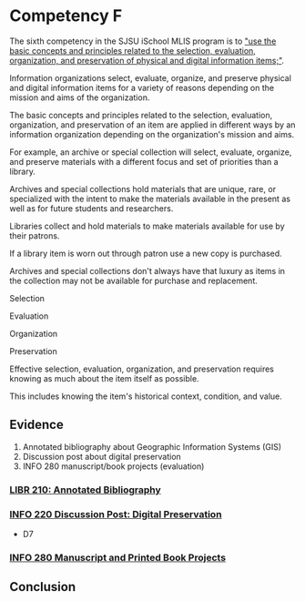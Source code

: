 # Competency F

The sixth competency in the SJSU iSchool MLIS program is to ["use the basic concepts and principles related to the selection, evaluation, organization, and preservation of physical and digital information items;"](http://ischool.sjsu.edu/current-students/courses/core-competencies).

Information organizations select, evaluate, organize, and preserve physical and digital information items for a variety of reasons depending on the mission and aims of the organization. 

The basic concepts and principles related to the selection, evaluation, organization, and preservation of an item are applied in different ways by an information organization depending on the organization's mission and aims. 

For example, an archive or special collection will select, evaluate, organize, and preserve materials with a different focus and set of priorities than a library.

Archives and special collections hold materials that are unique, rare, or specialized with the intent to make the materials available in the present as well as for future students and researchers. 

Libraries collect and hold materials to make materials available for use by their patrons. 

If a library item is worn out through patron use a new copy is purchased. 

Archives and special collections don't always have that luxury as items in the collection may not be available for purchase and replacement. 

Selection

Evaluation

Organization

Preservation

Effective selection, evaluation, organization, and preservation requires knowing as much about the item itself as possible. 

This includes knowing the item's historical context, condition, and value.

## Evidence

1. Annotated bibliography about Geographic Information Systems (GIS)
2. Discussion post about digital preservation
3. INFO 280 manuscript/book projects (evaluation)

### [LIBR 210: Annotated Bibliography](http://greeve.github.io/lib/biblio/gis/)

### [INFO 220 Discussion Post: Digital Preservation]() 

- D7

### [INFO 280 Manuscript and Printed Book Projects]()

## Conclusion
